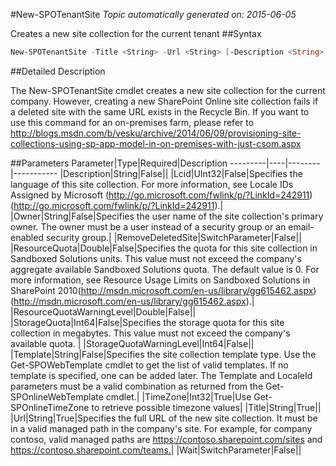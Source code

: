 #New-SPOTenantSite
*Topic automatically generated on: 2015-06-05*

Creates a new site collection for the current tenant
##Syntax
```powershell
New-SPOTenantSite -Title <String> -Url <String> [-Description <String>] [-Owner <String>] [-Lcid <UInt32>] [-Template <String>] -TimeZone <Int32> [-ResourceQuota <Double>] [-ResourceQuotaWarningLevel <Double>] [-StorageQuota <Int64>] [-StorageQuotaWarningLevel <Int64>] [-RemoveDeletedSite [<SwitchParameter>]] [-Wait [<SwitchParameter>]]
```


##Detailed Description

The New-SPOTenantSite cmdlet creates a new site collection for the current company. However, creating a new SharePoint
Online site collection fails if a deleted site with the same URL exists in the Recycle Bin. If you want to use this command for an on-premises farm, please refer to http://blogs.msdn.com/b/vesku/archive/2014/06/09/provisioning-site-collections-using-sp-app-model-in-on-premises-with-just-csom.aspx 

##Parameters
Parameter|Type|Required|Description
---------|----|--------|-----------
|Description|String|False||
|Lcid|UInt32|False|Specifies the language of this site collection. For more information, see Locale IDs Assigned by Microsoft
(http://go.microsoft.com/fwlink/p/?LinkId=242911) (http://go.microsoft.com/fwlink/p/?LinkId=242911).|
|Owner|String|False|Specifies the user name of the site collection's primary owner. The owner must be a user instead of a security
group or an email-enabled security group.|
|RemoveDeletedSite|SwitchParameter|False||
|ResourceQuota|Double|False|Specifies the quota for this site collection in Sandboxed Solutions units. This value must not exceed the
company's aggregate available Sandboxed Solutions quota. The default value is 0. For more information, see
Resource Usage Limits on Sandboxed Solutions in SharePoint
2010(http://msdn.microsoft.com/en-us/library/gg615462.aspx)
(http://msdn.microsoft.com/en-us/library/gg615462.aspx).|
|ResourceQuotaWarningLevel|Double|False||
|StorageQuota|Int64|False|Specifies the storage quota for this site collection in megabytes. This value must not exceed the company's
available quota.
|
|StorageQuotaWarningLevel|Int64|False||
|Template|String|False|Specifies the site collection template type. Use the Get-SPOWebTemplate cmdlet to get the list of valid
templates. If no template is specified, one can be added later. The Template and LocaleId parameters must be a
valid combination as returned from the Get-SPOnlineWebTemplate cmdlet.|
|TimeZone|Int32|True|Use Get-SPOnlineTimeZone to retrieve possible timezone values|
|Title|String|True||
|Url|String|True|Specifies the full URL of the new site collection. It must be in a valid managed path in the company's site.
For example, for company contoso, valid managed paths are https://contoso.sharepoint.com/sites and
https://contoso.sharepoint.com/teams.|
|Wait|SwitchParameter|False||
<!-- Ref: B18D2824862D9605694CE62DAC997D53 -->